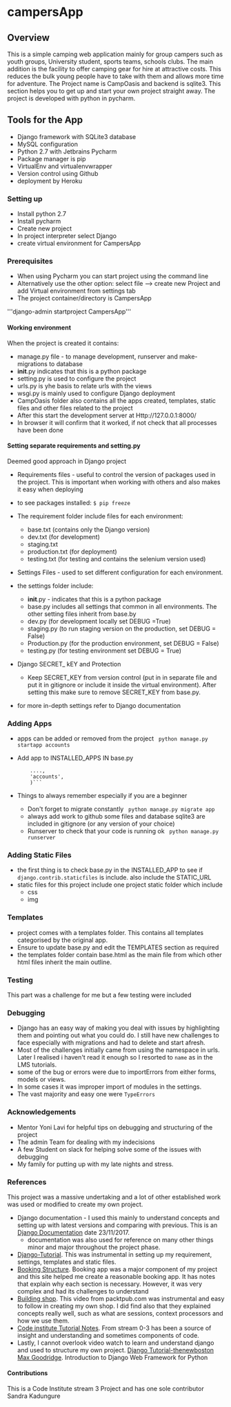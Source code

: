# campersApp
## Overview
This is a simple camping web application mainly for group campers such as youth groups, University student, sports teams,
schools clubs. The main addition is the facility to offer camping gear for hire at attractive costs. This reduces the
bulk young people have to take with them and allows more time for adventure. The Project name is CampOasis and backend is
sqlite3. This section helps you to get up and start your own project straight away. The project is developed with
python in pycharm.

## Tools for the App
* Django framework with SQLite3 database
* MySQL configuration
* Python 2.7 with Jetbrains Pycharm
* Package manager is pip
* VirtualEnv and virtualenvwrapper
* Version control using Github
* deployment by Heroku

### Setting up
* Install python 2.7
* Install pycharm
* Create new project
* In project interpreter select Django
* create virtual environment for CampersApp

### Prerequisites
* When using Pycharm you can start project using the command line
* Alternatively use the other option: select file --> create new Project and add Virtual environment from settings tab
* The project container/directory is CampersApp

'''django-admin startproject CampersApp'''

#### Working environment
When the project is created it contains:
* manage.py file - to manage development, runserver and make-migrations to database
* __init__.py indicates that this is a python package
* setting.py is used to configure the project
* urls.py is yhe basis to relate urls with the views
* wsgi.py is mainly used to configure Django deployment
* CampOasis folder also contains all the apps created, templates, static files and other files related to the project
* After this start the development server at Http://127.0.0.1:8000/
* In browser it will confirm that it worked, if not check that all processes have been done

#### Setting separate requirements and setting.py
Deemed good approach in Django project
* Requirements files - useful to control the version of packages used in the project. This is important when working
with others and also makes it easy when deploying
* to see packages installed:
```$ pip freeze ```
* The requirement folder include files for each environment:
    - base.txt (contains only the Django version)
    - dev.txt (for development)
    - staging.txt
    - production.txt (for deployment)
    - testing.txt (for testing and contains the selenium version used)

* Settings Files - used to set different configuration for each environment.
* the settings folder include:
    - __init__.py - indicates that this is a python package
    - base.py includes all settings that common in all environments. The other setting files inherit from base.by
    - dev.py (for development locally set DEBUG =True)
    - staging.py (to run staging version on the production, set DEBUG = False)
    - Production.py (for the production environment, set DEBUG = False)
    - testing.py  (for testing environment set DEBUG = True)

* Django SECRET_ kEY and Protection
    - Keep SECRET_KEY from version control (put in in separate file and put it in gitignore or include it inside
    the virtual environment). After setting this make sure to remove SECRET_KEY from base.py.

* for more in-depth settings refer to Django documentation

### Adding Apps
* apps can be added or removed from the project
    ``` python manage.py startapp accounts```

* Add app to INSTALLED_APPS IN base.py
    ``` INSTALLED_APPS = (
        ....,
        'accounts',
        )```

* Things to always remember especially if you are a beginner
    - Don't forget to migrate constantly ``` python manage.py migrate app```
    - always add work to github some files and database sqlite3 are included in gitignore (or any version of your choice)
    - Runserver to check that your code is running ok ``` python manage.py runserver```

### Adding Static Files
* the first thing is to check base.py in the INSTALLED_APP to see if ```django.contrib.staticfiles``` is include.
also include the STATIC_URL
* static files for this project include one project static folder which include
    - css
    - img

### Templates
* project comes with a templates folder. This contains all templates categorised by the original app.
* Ensure to update base.py and edit the TEMPLATES section as required
* the templates folder contain base.html as the main file from which other html files inherit the main outline.

### Testing
This part was a challenge for me but a few testing were included

### Debugging
* Django has an easy way of making you deal with issues by highlighting them and pointing out what you could do.
I still have new challenges to face especially with migrations and had to delete and start afresh.
* Most of the challenges initially came from using the namespace in urls. Later I realised i haven't read it enough
so I resorted  to ```name```  as in the LMS tutorials.
* some of the bug or errors were due to importErrors from either forms, models or views.
* In some cases it was improper import of modules in the settings.
* The vast majority and easy one were ```TypeErrors```

### Acknowledgements
* Mentor Yoni Lavi for helpful tips on debugging and structuring of the project
* The admin Team for dealing with my indecisions
* A few Student on slack for helping solve some of the issues with debugging
* My family for putting up with my late nights and stress.

### References
This project was a massive undertaking and a lot of other established work was used  or modified to create my own project.
* Django documentation - I used this mainly to understand concepts and setting up with latest versions and
comparing with previous.
    This is an [Django Documentation](https://docs.djangoproject.com/en/2.0/topics/migrations/) date 23/11/2017.
    - documentation was also used for reference on many other things minor and major throughout the project phase.
* [Django-Tutorial](http://www.marinamele.com/taskbuster-django-tutorial/). This was instrumental in setting up
my requirement, settings, templates and static files.
* [Booking Structure](https://github.com/bitlabstudio/django-booking/tree/master/booking). Booking app was a
major component of my project and this site helped me create a reasonable booking app. It has notes that explain
why each section is necessary. However, it was very complex and had its challenges to understand
* [Building shop](https://www.youtube.com/watch?v=jZ3DhppbUnM&t=14s). This video from packtpub.com was instrumental
and easy to follow in creating my own shop. I did find also that they explained concepts really well,
such as what are sessions, context processors and how we use them.
* [Code institute Tutorial Notes](http://lms.codeinstitute.net/course-status/). From stream 0-3 has been a source of
insight and understanding and sometimes components of code.
* Lastly, I cannot overlook video watch to learn and understand django and used to structure my own project.
    [Django Tutorial-thenewboston](https://www.youtube.com/watch?v=qgGIqRFvFFk&list=PL6gx4Cwl9DGBlmzzFcLgDhKTTfNLfX1IK)
    [Max Goodridge](https://www.youtube.com/watch?v=Fc2O3_2kax8&list=PLw02n0FEB3E3VSHjyYMcFadtQORvl1Ssj).
    Introduction to Django Web Framework for Python

#### Contributions
This is a Code Institute stream 3 Project and has one sole contributor
Sandra Kadungure